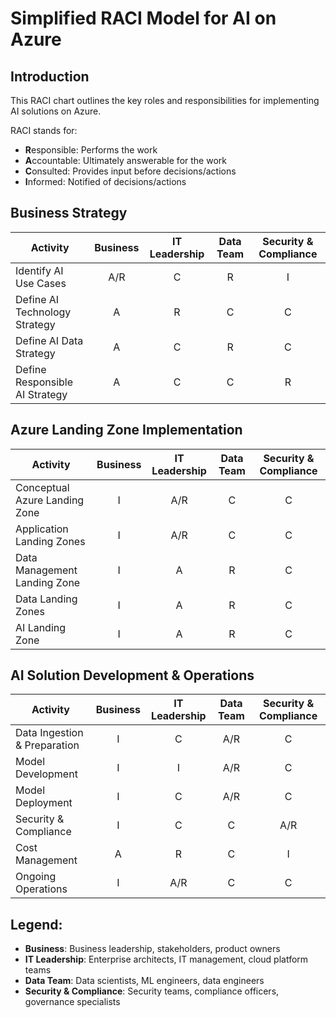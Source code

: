 # Simplified RACI Model for AI on Azure

## Introduction
This RACI chart outlines the key roles and responsibilities for implementing AI solutions on Azure.

RACI stands for:
- **R**esponsible: Performs the work
- **A**ccountable: Ultimately answerable for the work
- **C**onsulted: Provides input before decisions/actions
- **I**nformed: Notified of decisions/actions

## Business Strategy

| Activity | Business | IT Leadership | Data Team | Security & Compliance |
|----------|:--------:|:------------:|:---------:|:--------------------:|
| Identify AI Use Cases | A/R | C | R | I |
| Define AI Technology Strategy | A | R | C | C |
| Define AI Data Strategy | A | C | R | C |
| Define Responsible AI Strategy | A | C | C | R |

## Azure Landing Zone Implementation

| Activity | Business | IT Leadership | Data Team | Security & Compliance |
|----------|:--------:|:------------:|:---------:|:--------------------:|
| Conceptual Azure Landing Zone | I | A/R | C | C |
| Application Landing Zones | I | A/R | C | C |
| Data Management Landing Zone | I | A | R | C |
| Data Landing Zones | I | A | R | C |
| AI Landing Zone | I | A | R | C |

## AI Solution Development & Operations

| Activity | Business | IT Leadership | Data Team | Security & Compliance |
|----------|:--------:|:------------:|:---------:|:--------------------:|
| Data Ingestion & Preparation | I | C | A/R | C |
| Model Development | I | I | A/R | C |
| Model Deployment | I | C | A/R | C |
| Security & Compliance | I | C | C | A/R |
| Cost Management | A | R | C | I |
| Ongoing Operations | I | A/R | C | C |

## Legend:
- **Business**: Business leadership, stakeholders, product owners
- **IT Leadership**: Enterprise architects, IT management, cloud platform teams
- **Data Team**: Data scientists, ML engineers, data engineers
- **Security & Compliance**: Security teams, compliance officers, governance specialists